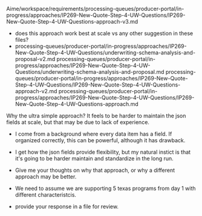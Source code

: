 Aime/workspace/requirements/processing-queues/producer-portal/in-progress/approaches/IP269-New-Quote-Step-4-UW-Questions/IP269-New-Quote-Step-4-UW-Questions-approach-v3.md
- does this approach work best at scale vs any other suggestion in these files?
- processing-queues/producer-portal/in-progress/approaches/IP269-New-Quote-Step-4-UW-Questions/underwriting-schema-analysis-and-proposal-v2.md
  processing-queues/producer-portal/in-progress/approaches/IP269-New-Quote-Step-4-UW-Questions/underwriting-schema-analysis-and-proposal.md
  processing-queues/producer-portal/in-progress/approaches/IP269-New-Quote-Step-4-UW-Questions/IP269-New-Quote-Step-4-UW-Questions-approach-v2.md
  processing-queues/producer-portal/in-progress/approaches/IP269-New-Quote-Step-4-UW-Questions/IP269-New-Quote-Step-4-UW-Questions-approach.md

Why the ultra simple approach? It feels to be harder to maintain the json fields at scale, but that may be due to lack of experience.
- I come from a background where every data item has a field. If organized correctly, this can be powerful, although it has drawback.
- I get how the json fields provide flexibility, but my natural instict is that it's going to be harder maintain and standardize in the long run.
- Give me your thoughts on why that approach, or why a different approach may be better.
- We need to assume we are supporting 5 texas programs from day 1 with different characteristcis.

- provide your response in a file for review.